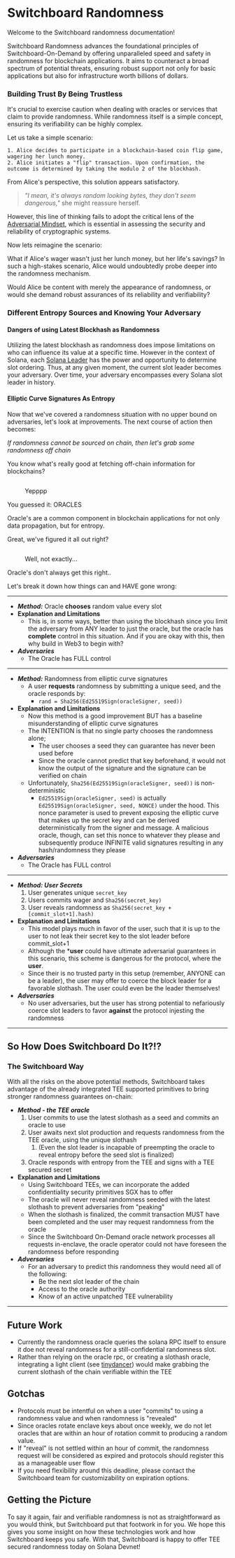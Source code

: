 # Switchboard Randomness

Welcome to the Switchboard randomness documentation!

Switchboard Randomness advances the foundational principles of Switchboard-On-Demand by offering unparalleled speed and safety in randomness for blockchain applications. It aims to counteract a broad spectrum of potential threats, ensuring robust support not only for basic applications but also for infrastructure worth billions of dollars.

### Building Trust By Being Trustless

It's crucial to exercise caution when dealing with oracles or services that claim to provide randomness. While randomness itself is a simple concept, ensuring its verifiability can be highly complex.

Let us take a simple scenario:

```
1. Alice decides to participate in a blockchain-based coin flip game, wagering her lunch money.
2. Alice initiates a "flip" transaction. Upon confirmation, the outcome is determined by taking the modulo 2 of the blockhash.
```

From Alice's perspective, this solution appears satisfactory.

> _"I mean, it's always random looking bytes, they don't seem dangerous,"_ she might reassure herself.&#x20;

However, this line of thinking fails to adopt the critical lens of the [Adversarial Mindset](https://papers.ssrn.com/sol3/papers.cfm?abstract\_id=3573099), which is essential in assessing the security and reliability of cryptographic systems.[ ](https://papers.ssrn.com/sol3/papers.cfm?abstract\_id=3573099)

Now lets reimagine the scenario:

What if Alice's wager wasn't just her lunch money, but her life's savings? In such a high-stakes scenario, Alice would undoubtedly probe deeper into the randomness mechanism.&#x20;

Would Alice be content with merely the appearance of randomness, or would she demand robust assurances of its reliability and verifiability?

### Different Entropy Sources and Knowing Your Adversary

#### Dangers of using Latest Blockhash as Randomness

Utilizing the latest blockhash as randomness does impose limitations on who can influence its value at a specific time. However in the context of Solana, each [Solana Leader](https://docs.solanalabs.com/consensus/leader-rotation) has the power and opportunity to determine slot ordering. Thus, at any given moment, the current slot leader becomes your adversary. Over time, your adversary encompasses every Solana slot leader in history.

#### Elliptic Curve Signatures As Entropy

Now that we've covered a randomness situation with no upper bound on adversaries, let's look at improvements. The next course of action then becomes:

_If randomness cannot be sourced on chain, then let's grab some randomness off chain_

You know what's really good at fetching off-chain information for blockchains?

<figure><img src=".gitbook/assets/secrets-giphy-1.gif" alt=""><figcaption><p>Yepppp</p></figcaption></figure>

You guessed it: ORACLES

Oracle's are a common component in blockchain applications for not only data propagation, but for entropy.

Great, we've figured it all out right?&#x20;

<figure><img src=".gitbook/assets/secrets-giphy-2.gif" alt=""><figcaption><p>Well, not exactly...</p></figcaption></figure>

Oracle's don't always get this right..

Let's break it down how things can and HAVE gone wrong:

***

* _**Method:**_ Oracle **chooses** random value every slot
* **Explanation and Limitations**
  * This is, in some ways, better than using the blockhash since you limit the adversary from ANY leader to just the oracle, but the oracle has **complete** control in this situation. And if you are okay with this, then why build in Web3 to begin with?
* _**Adversaries**_
  * The Oracle has FULL control

***

* _**Method:**_ Randomness from elliptic curve signatures
  * A user **requests** randomness by submitting a unique seed, and the oracle responds by:&#x20;
    * `rand = Sha256(Ed25519Sign(oracleSigner, seed))`
* **Explanation and Limitations**
  * Now this method is a good improvement BUT has a baseline misunderstanding of elliptic curve signatures
  * The INTENTION is that no single party chooses the randomness alone;&#x20;
    * The user chooses a seed they can guarantee has never been used before
    * Since the oracle cannot predict that key beforehand, it would not know the output of the signature and the signature can be verified on chain
  * Unfortunately, `Sha256(Ed25519Sign(oracleSigner, seed))` is non-deterministic
    * `Ed25519Sign(oracleSigner, seed)` is actually `Ed25519Sign(oracleSigner, seed, NONCE)` under the hood. This nonce parameter is used to prevent exposing the elliptic curve that makes up the secret key and can be derived deterministically from the signer and message.  A malicious oracle, though, can set this nonce to whatever they please and subsequently produce INFINITE valid signatures resulting in any hash/randomness they please&#x20;
* _**Adversaries**_
  * The Oracle has FULL control

***

* _**Method: User Secrets**_
  1. User generates unique `secret_key`
  2. Users commits wager and `Sha256(secret_key)`
  3. User reveals randomness as `Sha256(secret_key + [commit_slot+1].hash)`
* **Explanation and Limitations**
  * This model plays much in favor of the user, such that it is up to the user to not leak their secret key to the slot leader before commit\_slot+1
  * Although the \***user** could have ultimate adversarial guarantees in this scenario, this scheme is dangerous for the protocol, where the **user**.
  * Since their is no trusted party in this setup (remember, ANYONE can be a leader), the user may offer to coerce the block leader for a favorable slothash. The user could even be the leader themselves!
* _**Adversaries**_
  * No user adversaries, but the user has strong potential to nefariously coerce slot leaders to favor **against** the protocol injesting the randomness

***



## So How Does Switchboard Do It?!?

### The Switchboard Way

With all the risks on the above potential methods, Switchboard takes advantage of the already integrated TEE supported primitives to bring stronger randomness guarantees on-chain:

* _**Method - the TEE oracle**_
  1. User commits to use the latest slothash as a seed and commits an oracle to use
  2. User awaits next slot production and requests randomness from the TEE oracle, using the unique slothash
     1. (Even the slot leader is incapable of preempting the oracle to reveal entropy before the seed slot is finalized)
  3. Oracle responds with entropy from the TEE and signs with a TEE secured secret
* **Explanation and Limitations**
  * Using Switchboard TEEs, we can incorporate the added confidentiality security primitives SGX has to offer
  * The oracle will never reveal randomness seeded with the latest slothash to prevent adversaries from "peaking"
  * When the slothash is finalized, the commit  transaction MUST have been completed and the user may request randomness from the oracle
  * Since the Switchboard On-Demand oracle network processes all requests in-enclave, the oracle operator could not have foreseen the randomness before responding
* _**Adversaries**_
  * For an adversary to predict this randomness they would need all of the following:
    * Be the next slot leader of the chain
    * Access to the oracle authority
    * Know of an active unpatched TEE vulnerability

***

## Future Work

* Currently the randomness oracle queries the solana RPC itself to ensure it doe not reveal randomness for a still-confidential randomness slot.
* Rather than relying on the oracle rpc, or creating a slothash oracle, integrating a light client (see [tinydancer](https://docs.tinydancer.io/)) would make grabbing the current slothash of the chain verifiable within the TEE

## Gotchas

* Protocols must be intentful on when a user "commits" to using a randomness value and when randomness is "revealed"
* Since oracles rotate enclave keys about once weekly, we do not let oracles that are within an hour of rotation commit to producing a random value.
* If "reveal" is not settled within an hour of commit, the randomness request will be considered as expired and protocols should register this as a manageable user flow
* If you need flexibility around this deadline, please contact the Switchboard team for customizability on expiration options.

## Getting the Picture

To say it again, fair and verifiable randomness is not as straightforward as you would think, but Switchboard put that footwork in for you. We hope this gives you some insight on how these technologies work and how Switchboard keeps you safe.  With that, Switchboard is happy to offer TEE secured randomness today on Solana Devnet!

